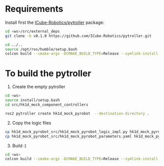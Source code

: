# Requirements

Install first the [ICube-Robotics/pytroller](https://github.com/ICube-Robotics/pytroller) package:


```bash
cd <ws>/src/external_deps
git clone -b v0.1.0 https://github.com/ICube-Robotics/pytroller.git

cd ../..
source /opt/ros/humble/setup.bash
colcon build --cmake-args -DCMAKE_BUILD_TYPE=Release --symlink-install
```


# To build the pytroller

1) Create the empty pytroller

```bash
cd <ws>
source install/setup.bash
cd src/hk1d_mock_component_controllers

ros2 pytroller create hk1d_mock_pyrobot  --destination-directory .
```

2) Copy the logic files

```bash
cp hk1d_mock_pyrobot_src/hk1d_mock_pyrobot_logic_impl.py hk1d_mock_pyrobot/script/
cp hk1d_mock_pyrobot_src/hk1d_mock_pyrobot_parameters.yaml hk1d_mock_pyrobot/src/
```

3) Build :)

```bash
cd <ws>
colcon build --cmake-args -DCMAKE_BUILD_TYPE=Release --symlink-install
```
